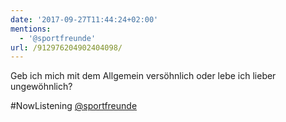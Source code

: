 ```yaml
---
date: '2017-09-27T11:44:24+02:00'
mentions:
  - '@sportfreunde'
url: /912976204902404098/
---
```

Geb ich mich
mit dem Allgemein versöhnlich
oder lebe ich
lieber ungewöhnlich?

#NowListening [@sportfreunde](https://twitter.com/@sportfreunde)

